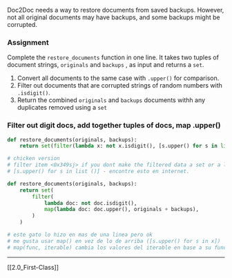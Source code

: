 Doc2Doc needs a way to restore documents from saved backups. 
However, not all original documents may have backups, 
and some backups might be corrupted.

### Assignment
Complete the `restore_documents` function in one line.
It takes two tuples of document strings, `originals` and `backups` ,
as input and returns a `set`.

1. Convert all documents to the same case with `.upper()` for comparison.
2. Filter out documents that are corrupted strings of random numbers with `.isdigit()`.
3. Return the combined `originals` and `backups` documents withh any duplicates removed using a `set`

### Filter out digit docs, add together tuples of docs, map .upper()

``` python
def restore_documents(originals, backups):
    return set(filter(lambda x: not x.isdigit(), [s.upper() for s in list(originals + backups)]))

# chicken version 
# filter item <0x349sj> if you dont make the filtered data a set or a list.
# [s.upper() for s in list ()] - encontre esto en internet.
```

``` python
def restore_documents(originals, backups):
	return set(
		filter(
			lambda doc: not doc.isdigit(),
			map(lambda doc: doc.upper(), originals + backups),
		)
	)

# este gato lo hizo en mas de una linea pero ok
# me gusta usar map() en vez de lo de arriba ([s.upper() for s in x]) 
# map(func, iterable) cambia los valores del iterable en base a su func.
```

---
[[2.0_First-Class]]
